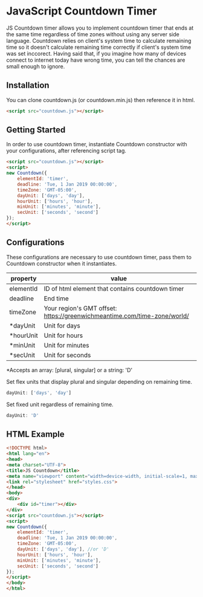 # JavaScript Countdown Timer
JS Countdown timer allows you to implement countdown timer that ends at the same time regardless of time zones without using any server side language. Countdown relies on client's system time to calculate remaining time so it doesn't calculate remaining time correctly if client's system time was set inccorect. Having said that, if you imagine how many of devices connect to internet today have wrong time, you can tell the chances are small enough to ignore.

## Installation
You can clone countdown.js (or countdown.min.js) then reference it in html.

````html
<script src="countdown.js"></script>
````

## Getting Started
In order to use countdown timer, instantiate Countdown constructor with your configurations, after referencing script tag.

````html
<script src="countdown.js"></script>
<script>
new Countdown({
	elementId: 'timer',
	deadline: 'Tue, 1 Jan 2019 00:00:00',
	timeZone: 'GMT-05:00',
	dayUnit: ['days', 'day'],
	hourUnit: ['hours', 'hour'],
	minUnit: ['minutes', 'minute'],
	secUnit: ['seconds', 'second']
});
</script>
````

## Configurations
These configurations are necessary to use countdown timer, pass them to Countdown constructor when it instantiates.

| property | value |
| -------- | ----- |
| elementId | ID of html element that contains countdown timer|
| deadline | End time |
| timeZone | Your region's GMT offset: https://greenwichmeantime.com/time-zone/world/ |
| *dayUnit | Unit for days |
| *hourUnit | Unit for hours |
| *minUnit | Unit for minutes |
| *secUnit | Unit for seconds |

*Accepts an array: [plural, singular] or a string: 'D'

Set flex units that display plural and singular depending on remaining time.
````javascript
dayUnit: ['days', 'day']
````

Set fixed unit regardless of remaining time.
````javascript
dayUnit: 'D'
````
## HTML Example
````html
<!DOCTYPE html>
<html lang="en">
<head>
<meta charset="UTF-8">
<title>JS Countdown</title>
<meta name="viewport" content="width=device-width, initial-scale=1, maximum-scale=1">
<link rel="stylesheet" href="styles.css">
</head>
<body>
<div>
    <div id="timer"></div>
</div>
<script src="countdown.js"></script>
<script>
new Countdown({
    elementId: 'timer',
    deadline: 'Tue, 1 Jan 2019 00:00:00',
    timeZone: 'GMT-05:00',
    dayUnit: ['days', 'day'], //or 'D'
    hourUnit: ['hours', 'hour'],
    minUnit: ['minutes', 'minute'],
    secUnit: ['seconds', 'second']
});
</script>
</body>
</html>
````
